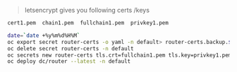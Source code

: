 > letsencrypt gives you following certs /keys   
```sh
cert1.pem  chain1.pem  fullchain1.pem  privkey1.pem
```

```sh
date=`date +%y%m%d%H%M`
oc export secret router-certs -o yaml -n default> router-certs.backup.$date.yaml
oc delete secret router-certs -n default
oc secrets new router-certs tls.crt=fullchain1.pem tls.key=privkey1.pem --type='kubernetes.io/tls' --confirm -n default
oc deploy dc/router --latest -n default
```

